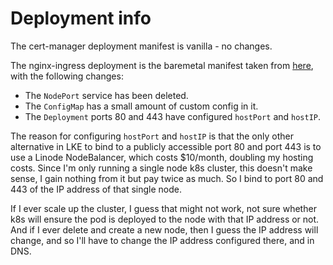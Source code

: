# Deployment info

The cert-manager deployment manifest is vanilla - no changes.

The nginx-ingress deployment is the baremetal manifest taken from [here](https://kubernetes.github.io/ingress-nginx/deploy/#bare-metal), with the following changes:

* The `NodePort` service has been deleted.
* The `ConfigMap` has a small amount of custom config in it.
* The `Deployment` ports 80 and 443 have configured `hostPort` and `hostIP`.

The reason for configuring `hostPort` and `hostIP` is that the only other alternative in LKE to bind to a publicly accessible port 80 and port 443 is to use a Linode NodeBalancer, which costs $10/month, doubling my hosting costs. Since I'm only running a single node k8s cluster, this doesn't make sense, I gain nothing from it but pay twice as much. So I bind to port 80 and 443 of the IP address of that single node.

If I ever scale up the cluster, I guess that might not work, not sure whether k8s will ensure the pod is deployed to the node with that IP address or not. And if I ever delete and create a new node, then I guess the IP address will change, and so I'll have to change the IP address configured there, and in DNS.

